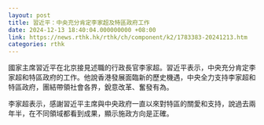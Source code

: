 ```yaml
---
layout: post
title: 習近平：中央充分肯定李家超及特區政府工作
date: 2024-12-13 18:40:04.000000000 +08:00
link: https://news.rthk.hk/rthk/ch/component/k2/1783383-20241213.htm
categories: rthk
---
```


國家主席習近平在北京接見述職的行政長官李家超。習近平表示，中央充分肯定李家超和特區政府的工作。他說香港發展面臨新的歷史機遇，中央全力支持李家超和特區政府，團結帶領社會各界，銳意改革、奮發有為。

李家超表示，感謝習近平主席與中央政府一直以來對特區的關愛和支持，說過去兩年半，在不同領域都看到成果，顯示施政方向是正確。
